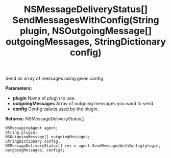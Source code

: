 ﻿---
uid: crmscript_ref_NSMessagingAgent_SendMessagesWithConfig
title: NSMessageDeliveryStatus[] SendMessagesWithConfig(String plugin, NSOutgoingMessage[] outgoingMessages, StringDictionary config)
intellisense: NSMessagingAgent.SendMessagesWithConfig
keywords: NSMessagingAgent, SendMessagesWithConfig
so.topic: reference
---

Send an array of messages using given config

**Parameters:**
 - **plugin** Name of plugin to use.
 - **outgoingMessages** Array of outgoing messages you want to send.
 - **config** Config values used by the plugin.

**Returns:** NSMessageDeliveryStatus[]

```crmscript
NSMessagingAgent agent;
String plugin;
NSOutgoingMessage[] outgoingMessages;
StringDictionary config;
NSMessageDeliveryStatus[] res = agent.SendMessagesWithConfig(plugin, outgoingMessages, config);
```

